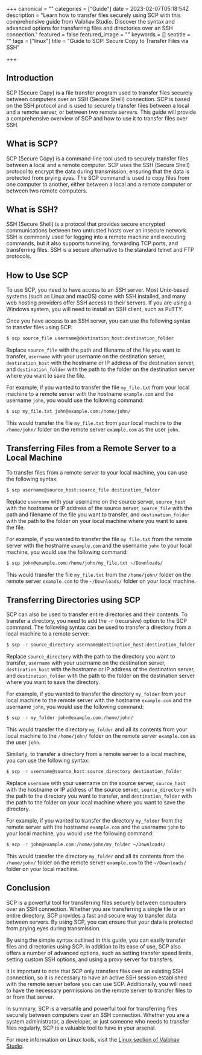 +++
canonical = ""
categories = ["Guide"]
date = 2023-02-07T05:18:54Z
description = "Learn how to transfer files securely using SCP with this comprehensive guide from Vaibhav.Studio. Discover the syntax and advanced options for transferring files and directories over an SSH connection."
featured = false
featured_image = ""
keywords = []
seotitle = ""
tags = ["linux"]
title = "Guide to SCP: Secure Copy to Transfer Files via SSH"

+++
## Introduction

SCP (Secure Copy) is a file transfer program used to transfer files securely between computers over an SSH (Secure Shell) connection. SCP is based on the SSH protocol and is used to securely transfer files between a local and a remote server, or between two remote servers. This guide will provide a comprehensive overview of SCP and how to use it to transfer files over SSH.

## What is SCP?

SCP (Secure Copy) is a command-line tool used to securely transfer files between a local and a remote computer. SCP uses the SSH (Secure Shell) protocol to encrypt the data during transmission, ensuring that the data is protected from prying eyes. The SCP command is used to copy files from one computer to another, either between a local and a remote computer or between two remote computers.

## What is SSH?

SSH (Secure Shell) is a protocol that provides secure encrypted communications between two untrusted hosts over an insecure network. SSH is commonly used for logging into a remote machine and executing commands, but it also supports tunneling, forwarding TCP ports, and transferring files. SSH is a secure alternative to the standard telnet and FTP protocols.

## How to Use SCP

To use SCP, you need to have access to an SSH server. Most Unix-based systems (such as Linux and macOS) come with SSH installed, and many web hosting providers offer SSH access to their servers. If you are using a Windows system, you will need to install an SSH client, such as PuTTY.

Once you have access to an SSH server, you can use the following syntax to transfer files using SCP:

```bash
$ scp source_file username@destination_host:destination_folder
```

Replace `source_file` with the path and filename of the file you want to transfer, `username` with your username on the destination server, `destination_host` with the hostname or IP address of the destination server, and `destination_folder` with the path to the folder on the destination server where you want to save the file.

For example, if you wanted to transfer the file `my_file.txt` from your local machine to a remote server with the hostname `example.com` and the username `john`, you would use the following command:

```bash
$ scp my_file.txt john@example.com:/home/john/
```
This would transfer the file `my_file.txt` from your local machine to the `/home/john/` folder on the remote server `example.com` as the user `john`.

## Transferring Files from a Remote Server to a Local Machine

To transfer files from a remote server to your local machine, you can use the following syntax:

```bash
$ scp username@source_host:source_file destination_folder
```

Replace `username` with your username on the source server, `source_host` with the hostname or IP address of the source server, `source_file` with the path and filename of the file you want to transfer, and `destination_folder` with the path to the folder on your local machine where you want to save the file.

For example, if you wanted to transfer the file `my_file.txt` from the remote server with the hostname `example.com` and the username `john` to your local machine, you would use the following command:

```bash
$ scp john@example.com:/home/john/my_file.txt ~/Downloads/
```

This would transfer the file `my_file.txt` from the `/home/john/` folder on the remote server `example.com` to the `~/Downloads/` folder on your local machine.

## Transferring Directories using SCP

SCP can also be used to transfer entire directories and their contents. To transfer a directory, you need to add the `-r` (recursive) option to the SCP command. The following syntax can be used to transfer a directory from a local machine to a remote server:

```bash
$ scp -r source_directory username@destination_host:destination_folder
```

Replace `source_directory` with the path to the directory you want to transfer, `username` with your username on the destination server, `destination_host` with the hostname or IP address of the destination server, and `destination_folder` with the path to the folder on the destination server where you want to save the directory.

For example, if you wanted to transfer the directory `my_folder` from your local machine to the remote server with the hostname `example.com` and the username `john`, you would use the following command:

```bash
$ scp -r my_folder john@example.com:/home/john/
  ```

This would transfer the directory `my_folder` and all its contents from your local machine to the `/home/john/` folder on the remote server `example.com` as the user `john`.

Similarly, to transfer a directory from a remote server to a local machine, you can use the following syntax:

```bash
$ scp -r username@source_host:source_directory destination_folder
```

Replace `username` with your username on the source server, `source_host` with the hostname or IP address of the source server, `source_directory` with the path to the directory you want to transfer, and `destination_folder` with the path to the folder on your local machine where you want to save the directory.

For example, if you wanted to transfer the directory `my_folder` from the remote server with the hostname `example.com` and the username `john` to your local machine, you would use the following command:

```bash
$ scp -r john@example.com:/home/john/my_folder ~/Downloads/
```

This would transfer the directory `my_folder` and all its contents from the `/home/john/` folder on the remote server `example.com` to the `~/Downloads/` folder on your local machine.

## Conclusion

SCP is a powerful tool for transferring files securely between computers over an SSH connection. Whether you are transferring a single file or an entire directory, SCP provides a fast and secure way to transfer data between servers. By using SCP, you can ensure that your data is protected from prying eyes during transmission.

By using the simple syntax outlined in this guide, you can easily transfer files and directories using SCP. In addition to its ease of use, SCP also offers a number of advanced options, such as setting transfer speed limits, setting custom SSH options, and using a proxy server for transfers.

It is important to note that SCP only transfers files over an existing SSH connection, so it is necessary to have an active SSH session established with the remote server before you can use SCP. Additionally, you will need to have the necessary permissions on the remote server to transfer files to or from that server.

In summary, SCP is a versatile and powerful tool for transferring files securely between computers over an SSH connection. Whether you are a system administrator, a developer, or just someone who needs to transfer files regularly, SCP is a valuable tool to have in your arsenal.

For more information on Linux tools, visit the [Linux section of Vaibhav Studio](/tags/linux).